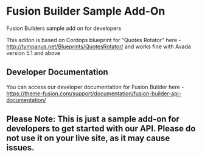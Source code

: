 # Fusion Builder Sample Add-On
Fusion Builders sample add on for developers

This addon is based on Cordops blueprint for "Quotes Rotator" here - http://tympanus.net/Blueprints/QuotesRotator/ and works fine with Avada version 5.1 and above

## Developer Documentation
You can access our developer documentation for Fusion Builder here - https://theme-fusion.com/support/documentation/fusion-builder-api-documentation/

## Please Note: This is just a sample add-on for developers to get started with our API. Please do not use it on your live site, as it may cause issues.
